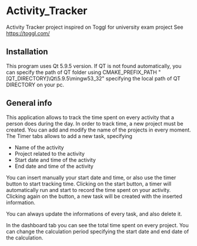 # Activity_Tracker
Activity Tracker project inspired on Toggl for university exam project
See https://toggl.com/

## Installation
This program uses Qt 5.9.5 version.
If QT is not found automatically, you can specify the path of QT folder using
CMAKE_PREFIX_PATH "[QT_DIRECTORY]\Qt\5.9.5\mingw53_32"
specifying the local path of QT DIRECTORY on your pc.

## General info
This application allows to track the time spent on every activity that a person does during the day.
In order to track time, a new project must be created. You can add and modify the name of the projects in every moment.
The Timer tabs allows to add a new task, specifying
* Name of the activity
* Project related to the activity
* Start date and time of the activity
* End date and time of the activity

You can insert manually your start date and time, or also use the timer button to start tracking time. 
Clicking on the start button, a timer will automatically run and start to record the time spent on your activity.
Clicking again on the button, a new task will be created with the inserted information.

You can always update the informations of every task, and also delete it.

In the dashboard tab you can see the total time spent on every project. You can change the calculation period specifying the start date 
and end date of the calculation.

